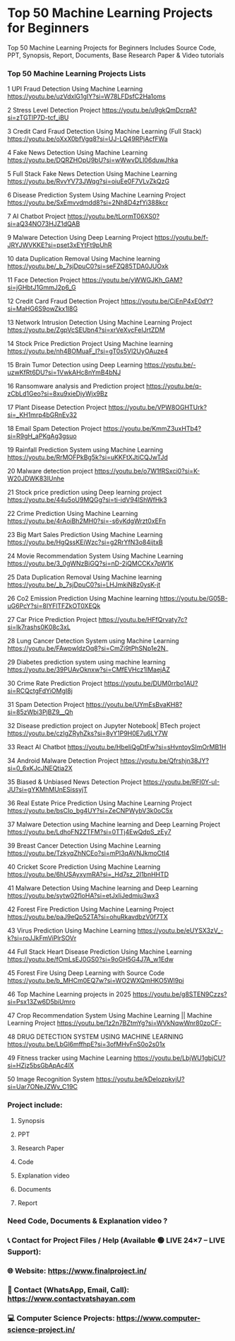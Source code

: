# Top 50 Machine Learning Projects for Beginners
Top 50 Machine Learning Projects for Beginners Includes Source Code, PPT, Synopsis, Report, Documents, Base Research Paper &amp; Video tutorials

### Top 50 Machine Learning Projects Lists

1	UPI Fraud Detection Using Machine Learning	https://youtu.be/uzVdxlG1gIY?si=W78LFDsfC2Ha1oms

2	Stress Level Detection Project 	https://youtu.be/u9gkQmDcrpA?si=zTGTlP7D-tcf_iBU

3	 Credit Card Fraud Detection Using Machine Learning (Full Stack)	https://youtu.be/oXxX0bfVgq8?si=UJ-LQ49RPjAcfFWa

4	Fake News Detection Using Machine Learning 	https://youtu.be/DQRZHOpU9bU?si=wWwvDLl06duwJhka

5	Full Stack Fake News Detection Using Machine Learning	https://youtu.be/RvvYV73JWqg?si=oiuEe0F7VLvZkQzG

6	Disease Prediction System Using Machine Learning Project	https://youtu.be/SxEmvvdmdd8?si=2Nh8D4zfYi388kcr

7	AI Chatbot Project 	https://youtu.be/tLormT06XS0?si=aQ34NO73HJZ1dQAB

9	Malware Detection Using Deep Learning Project	https://youtu.be/f-JRYJWVKKE?si=pset3xEYtFt9pUhR

10	data Duplication Removal Using Machine learning	https://youtu.be/_b_7sjDpuC0?si=seFZQ85TDA0JUOxk

11	Face Detection Project	https://youtu.be/yWWGJKh_GAM?si=jGHbtJ1GmmJ2p6_G

12	Credit Card Fraud Detection Project	https://youtu.be/CiEnP4xE0dY?si=MaHG6S9owZkx1l8G

13	Network Intrusion Detection Using Machine Learning Project	https://youtu.be/ZgpVcSEUbn4?si=xrVeXvcFeIJrtZDM

14	Stock Price Prediction Project Using Machine learning	https://youtu.be/nh4BOMuaF_I?si=gT0s5Vl2UyOAuze4

15	Brain Tumor Detection using Deep Learning	https://youtu.be/-uzwKfRt6DU?si=1VwkAHc8nYmB4bNJ

16	Ransomware analysis and Prediction project	https://youtu.be/q-zCbLd1Geo?si=8xu9xieDjyWjx9Bz

17	Plant Disease Detection Project	https://youtu.be/VPW8OGHTUrk?si=_KH1mrp4bGRnEv32

18	Email Spam Detection Project	https://youtu.be/KmmZ3uxHTb4?si=R9gH_aPKgAg3gsuo

19	Rainfall Prediction System using Machine Learning	https://youtu.be/RrMOFPkBg5k?si=uKKFtXJtiCQJwTJd

20	Malware detection project	https://youtu.be/o7W1fRSxci0?si=K-W20JDWK83IUnhe

21	Stock price prediction using Deep learning project	https://youtu.be/44u5oU9MQGg?si=ti-idV94lShWfHk3

22	Crime Prediction Using Machine Learning	https://youtu.be/4rAoiBh2MH0?si=-s6vKdgWrzt0xEFn

23	Big Mart Sales Prediction Using Machine Learning	https://youtu.be/HgQssKEiWzc?si=g2RrYfN3o84ijtxB

24	Movie Recommendation System Using Machine Learning	https://youtu.be/3_0gWNzBiGQ?si=nD-2iQMCCKx7pW1K

25	Data Duplication Removal Using Machine learning	https://youtu.be/_b_7sjDpuC0?si=LHJmkiN8z0ysK-jt

26	Co2 Emission Prediction Using Machine learning	https://youtu.be/G05B-uG6PcY?si=8IYFlTFZkOT0XEQk

27	Car Price Prediction Project	https://youtu.be/HFfQrvaty7c?si=Ik7rashs0K08c3xL

28	Lung Cancer Detection System using Machine Learning	https://youtu.be/FAwpwldzOq8?si=CmZi9tPhSNp1e2N_

29	Diabetes prediction system using machine learning	https://youtu.be/39PUAvOknxw?si=CMfEVHcz1IMaejAZ

30	Crime Rate Prediction Project	https://youtu.be/DUM0rrbo1AU?si=RCQctgFdYiOMgI8j

31	Spam Detection Project	https://youtu.be/UYmEsBvaKH8?si=85zWbi3PjBZ9__Qh

32	Disease prediction project on Jupyter Notebook| BTech project	https://youtu.be/czIgZRyhZks?si=8yY1P9H0E7u6LY7W

33	React AI Chatbot	https://youtu.be/HbeIiQgDtFw?si=sHvntoySImOrMB1H

34	Android Malware Detection Project	https://youtu.be/Qfrshjn38JY?si=0_6xKJcJNEQtia2X

35	Biased & Unbiased News Detection Project	https://youtu.be/RFl0Y-uI-JU?si=gYKMhMUnESissyjT

36	Real Estate Price Prediction Using Machine Learning Project	https://youtu.be/bsCIo_bg4UY?si=ZeCNPWybV3k0oC5x

37	Malware Detection using Machine learning and Deep Learning Project	https://youtu.be/LdhoFN2ZTFM?si=0TTj4EwQdpS_zEy7

39	Breast Cancer Detection Using Machine Learning	https://youtu.be/TzkyqZhNCEo?si=mPl3qAVNJkmoCtI4

40	Cricket Score Prediction Using Machine Learning	https://youtu.be/6hUSAyxymRA?si=_Hd7sz_2I1bnHHTD

41	Malware Detection Using Machine learning and Deep Learning	https://youtu.be/sytw02floHA?si=etJxIiJedmiu3wx3

42	Forest Fire Prediction Using Machine Learning Project	https://youtu.be/paJ9eQp52TA?si=ohuRkavdbzV0f7TX

43	Virus Prediction Using Machine Learning	https://youtu.be/eUYSX3zV_-k?si=roJJkFmViPlrSOVr

44	Full Stack Heart Disease Prediction Using Machine Learning	https://youtu.be/fOmLsEJ0GS0?si=9oGH5G4J7A_w1Edw

45	Forest Fire Using Deep Learning with Source Code	https://youtu.be/b_MHCm0EQ7w?si=WO2WXQmHKO5Wl9pi

46	Top Machine Learning projects in 2025	https://youtu.be/g8STEN9Czzs?si=Psx13Zw6D5biUmro

47	Crop Recommendation System Using Machine Learning || Machine Learning Project	https://youtu.be/1z2n7BZtmYg?si=WVkNqwWnr80zoCF-

48	DRUG DETECTION SYSTEM USING MACHINE LEARNING	https://youtu.be/LbGl6mffhpE?si=3ofMHvFnS0o2s01x

49	Fitness tracker using Machine Learning	https://youtu.be/LbjWU1gbjCU?si=HZjz5bsGbApAc4lX

50	Image Recognition System	https://youtu.be/kDelozpkvjU?si=Uar7ONeJZWv_C19C

### Project include: 

1. Synopsis

2. PPT

3. Research Paper


4. Code

5. Explanation video

6. Documents

7. Report


### Need Code, Documents & Explanation video ? 

### 📞 Contact for Project Files / Help (Available 🟢 LIVE 24×7 – LIVE Support):

### 🌐 Website: https://www.finalproject.in/

### 📲 Contact (WhatsApp, Email, Call): https://www.contactvatshayan.com

### 💻 Computer Science Projects: https://www.computer-science-project.in/
